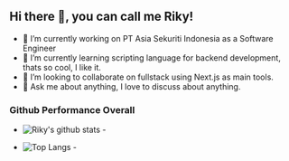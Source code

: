 ## Hi there 👋, you can call me Riky!

- 🔭 I’m currently working on PT Asia Sekuriti Indonesia as a Software Engineer
- 🌱 I’m currently learning scripting language for backend development, thats so cool, I like it.
- 👯 I’m looking to collaborate on fullstack using Next.js as main tools.
- 💬 Ask me about anything, I love to discuss about anything.

### Github Performance Overall

- ![Riky's github stats](https://github-readme-stats.vercel.app/api?username=rikyhidayat21&show_icons=true&them=cobalt) -

- ![Top Langs](https://github-readme-stats.vercel.app/api/top-langs/?username=rikyhidayat21) -

<!--
**rikyhidayat21/rikyhidayat21** is a ✨ _special_ ✨ repository because its `README.md` (this file) appears on your GitHub profile.

Here are some ideas to get you started:

- 🔭 I’m currently working on ...
- 🌱 I’m currently learning ...
- 👯 I’m looking to collaborate on ...
- 🤔 I’m looking for help with ...
- 💬 Ask me about ...
- 📫 How to reach me: ...
- 😄 Pronouns: ...
- ⚡ Fun fact: ...
-->
